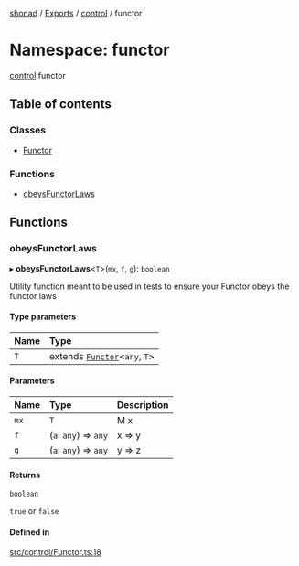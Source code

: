 [shonad](../README.md) / [Exports](../modules.md) / [control](control.md) / functor

# Namespace: functor

[control](control.md).functor

## Table of contents

### Classes

- [Functor](../classes/control.functor.Functor.md)

### Functions

- [obeysFunctorLaws](control.functor.md#obeysfunctorlaws)

## Functions

### obeysFunctorLaws

▸ **obeysFunctorLaws**<`T`\>(`mx`, `f`, `g`): `boolean`

Utility function meant to be used in tests to ensure your Functor obeys the functor laws

#### Type parameters

| Name | Type |
| :------ | :------ |
| `T` | extends [`Functor`](../classes/control.functor.Functor.md)<`any`, `T`\> |

#### Parameters

| Name | Type | Description |
| :------ | :------ | :------ |
| `mx` | `T` | M x |
| `f` | (`a`: `any`) => `any` | x => y |
| `g` | (`a`: `any`) => `any` | y => z |

#### Returns

`boolean`

`true` or `false`

#### Defined in

[src/control/Functor.ts:18](https://github.com/jonlaing/shonad/blob/ab8e58b/src/control/Functor.ts#L18)
